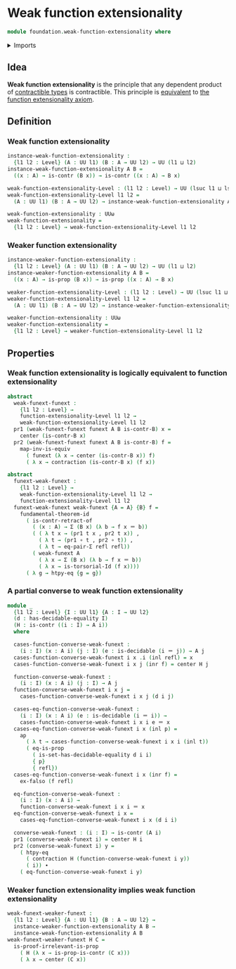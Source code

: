 # Weak function extensionality

```agda
module foundation.weak-function-extensionality where
```

<details><summary>Imports</summary>

```agda
open import foundation.action-on-identifications-functions
open import foundation.decidable-equality
open import foundation.decidable-types
open import foundation.dependent-pair-types
open import foundation.function-extensionality
open import foundation.fundamental-theorem-of-identity-types
open import foundation.universe-levels

open import foundation-core.contractible-types
open import foundation-core.coproduct-types
open import foundation-core.empty-types
open import foundation-core.equality-dependent-pair-types
open import foundation-core.equivalences
open import foundation-core.function-types
open import foundation-core.identity-types
open import foundation-core.propositions
```

</details>

## Idea

**Weak function extensionality** is the principle that any dependent product of
[contractible types](foundation-core.contractible-types.md) is contractible.
This principle is [equivalent](foundation-core.equivalences.md) to
[the function extensionality axiom](foundation.function-extensionality.md).

## Definition

### Weak function extensionality

```agda
instance-weak-function-extensionality :
  {l1 l2 : Level} (A : UU l1) (B : A → UU l2) → UU (l1 ⊔ l2)
instance-weak-function-extensionality A B =
  ((x : A) → is-contr (B x)) → is-contr ((x : A) → B x)

weak-function-extensionality-Level : (l1 l2 : Level) → UU (lsuc l1 ⊔ lsuc l2)
weak-function-extensionality-Level l1 l2 =
  (A : UU l1) (B : A → UU l2) → instance-weak-function-extensionality A B

weak-function-extensionality : UUω
weak-function-extensionality =
  {l1 l2 : Level} → weak-function-extensionality-Level l1 l2
```

### Weaker function extensionality

```agda
instance-weaker-function-extensionality :
  {l1 l2 : Level} (A : UU l1) (B : A → UU l2) → UU (l1 ⊔ l2)
instance-weaker-function-extensionality A B =
  ((x : A) → is-prop (B x)) → is-prop ((x : A) → B x)

weaker-function-extensionality-Level : (l1 l2 : Level) → UU (lsuc l1 ⊔ lsuc l2)
weaker-function-extensionality-Level l1 l2 =
  (A : UU l1) (B : A → UU l2) → instance-weaker-function-extensionality A B

weaker-function-extensionality : UUω
weaker-function-extensionality =
  {l1 l2 : Level} → weaker-function-extensionality-Level l1 l2
```

## Properties

### Weak function extensionality is logically equivalent to function extensionality

```agda
abstract
  weak-funext-funext :
    {l1 l2 : Level} →
    function-extensionality-Level l1 l2 →
    weak-function-extensionality-Level l1 l2
  pr1 (weak-funext-funext funext A B is-contr-B) x =
    center (is-contr-B x)
  pr2 (weak-funext-funext funext A B is-contr-B) f =
    map-inv-is-equiv
      ( funext (λ x → center (is-contr-B x)) f)
      ( λ x → contraction (is-contr-B x) (f x))

abstract
  funext-weak-funext :
    {l1 l2 : Level} →
    weak-function-extensionality-Level l1 l2 →
    function-extensionality-Level l1 l2
  funext-weak-funext weak-funext {A = A} {B} f =
    fundamental-theorem-id
      ( is-contr-retract-of
        ( (x : A) → Σ (B x) (λ b → f x ＝ b))
        ( ( λ t x → (pr1 t x , pr2 t x)) ,
          ( λ t → (pr1 ∘ t , pr2 ∘ t)) ,
          ( λ t → eq-pair-Σ refl refl))
        ( weak-funext A
          ( λ x → Σ (B x) (λ b → f x ＝ b))
          ( λ x → is-torsorial-Id (f x))))
      ( λ g → htpy-eq {g = g})
```

### A partial converse to weak function extensionality

```agda
module _
  {l1 l2 : Level} {I : UU l1} {A : I → UU l2}
  (d : has-decidable-equality I)
  (H : is-contr ((i : I) → A i))
  where

  cases-function-converse-weak-funext :
    (i : I) (x : A i) (j : I) (e : is-decidable (i ＝ j)) → A j
  cases-function-converse-weak-funext i x .i (inl refl) = x
  cases-function-converse-weak-funext i x j (inr f) = center H j

  function-converse-weak-funext :
    (i : I) (x : A i) (j : I) → A j
  function-converse-weak-funext i x j =
    cases-function-converse-weak-funext i x j (d i j)

  cases-eq-function-converse-weak-funext :
    (i : I) (x : A i) (e : is-decidable (i ＝ i)) →
    cases-function-converse-weak-funext i x i e ＝ x
  cases-eq-function-converse-weak-funext i x (inl p) =
    ap
      ( λ t → cases-function-converse-weak-funext i x i (inl t))
      ( eq-is-prop
        ( is-set-has-decidable-equality d i i)
        { p}
        { refl})
  cases-eq-function-converse-weak-funext i x (inr f) =
    ex-falso (f refl)

  eq-function-converse-weak-funext :
    (i : I) (x : A i) →
    function-converse-weak-funext i x i ＝ x
  eq-function-converse-weak-funext i x =
    cases-eq-function-converse-weak-funext i x (d i i)

  converse-weak-funext : (i : I) → is-contr (A i)
  pr1 (converse-weak-funext i) = center H i
  pr2 (converse-weak-funext i) y =
    ( htpy-eq
      ( contraction H (function-converse-weak-funext i y))
      ( i)) ∙
    ( eq-function-converse-weak-funext i y)
```

### Weaker function extensionality implies weak function extensionality

```agda
weak-funext-weaker-funext :
  {l1 l2 : Level} {A : UU l1} {B : A → UU l2} →
  instance-weaker-function-extensionality A B →
  instance-weak-function-extensionality A B
weak-funext-weaker-funext H C =
  is-proof-irrelevant-is-prop
    ( H (λ x → is-prop-is-contr (C x)))
    ( λ x → center (C x))
```
